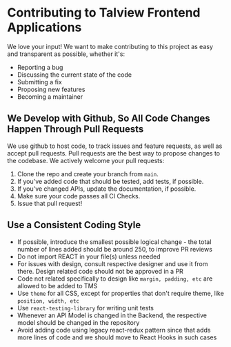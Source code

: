 # Contributing to Talview Frontend Applications

We love your input! We want to make contributing to this project as easy and transparent as possible, whether it's:

- Reporting a bug
- Discussing the current state of the code
- Submitting a fix
- Proposing new features
- Becoming a maintainer

## We Develop with Github, So All Code Changes Happen Through Pull Requests

We use github to host code, to track issues and feature requests, as well as accept pull requests. Pull requests are the best way to propose changes to the codebase. We actively welcome your pull requests:

1. Clone the repo and create your branch from `main`.
2. If you've added code that should be tested, add tests, if possible.
3. If you've changed APIs, update the documentation, if possible.
4. Make sure your code passes all CI Checks.
5. Issue that pull request!

## Use a Consistent Coding Style

- If possible, introduce the smallest possible logical change - the total number of lines added should be around 250, to improve PR reviews
- Do not import REACT in your file(s) unless needed
- For issues with design, consult respective designer and use it from there. Design related code should not be approved in a PR
- Code not related specifically to design like `margin, padding, etc` are allowed to be added to TMS
- Use `theme` for all CSS, except for properties that don't require theme, like `position, width, etc`
- Use `react-testing-library` for writing unit tests
- Whenever an API Model is changed in the Backend, the respective model should be changed in the repository
- Avoid adding code using legacy react-redux pattern since that adds more lines of code and we should move to React Hooks in such cases
